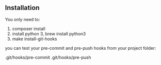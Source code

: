 Installation
------------

You only need to: 

1. composer install
3. install python 3, brew install python3
4. make install-git-hooks

you can test your pre-commit and pre-push hooks from your project folder:

.git/hooks/pre-commit
.git/hooks/pre-push
